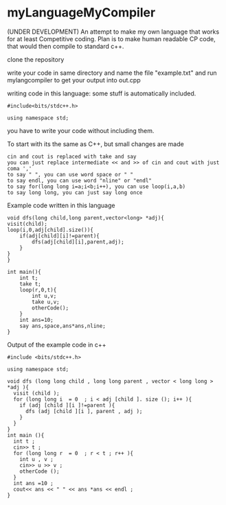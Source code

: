# myLanguageMyCompiler
(UNDER DEVELOPMENT)
An attempt to make my own language that works for at least Competitive coding. Plan is to make human readable CP code, that would then compile to standard c++.

clone the repository

write your code in same directory and name the file "example.txt"
and run mylangcompiler to get your output into out.cpp

writing code in this language:
  some stuff is automatically included.
  
    #include<bits/stdc++.h>
    
    using namespace std;
    
  you have to write your code without including them.
  
  To start with its the same as C++, but small changes are made
  
    cin and cout is replaced with take and say
    you can just replace intermediate << and >> of cin and cout with just coma ','
    to say " ", you can use word space or " "
    to say endl, you can use word "nline" or "endl"
    to say for(long long i=a;i<b;i++), you can use loop(i,a,b)
    to say long long, you can just say long once

Example code written in this language
    
    void dfs(long child,long parent,vector<long> *adj){
    visit(child);
    loop(i,0,adj[child].size()){
        if(adj[child][i]!=parent){
            dfs(adj[child][i],parent,adj);
        }
    }
    }

    int main(){
        int t;
        take t;
        loop(r,0,t){
            int u,v;
            take u,v;
            otherCode();
        }
        int ans=10;
        say ans,space,ans*ans,nline;
    }
    
Output of the example code in c++
    
    #include <bits/stdc++.h>

    using namespace std;

    void dfs (long long child , long long parent , vector < long long > *adj ){
      visit (child );
      for (long long i  = 0  ; i < adj [child ]. size (); i++ ){
        if (adj [child ][i ]!=parent ){
          dfs (adj [child ][i ], parent , adj );
        }
      }
    }
    int main (){
      int t ;
      cin>> t ;
      for (long long r  = 0  ; r < t ; r++ ){
        int u , v ;
        cin>> u >> v ;
        otherCode ();
      }
      int ans =10 ;
      cout<< ans << " " << ans *ans << endl ;
    }
    


